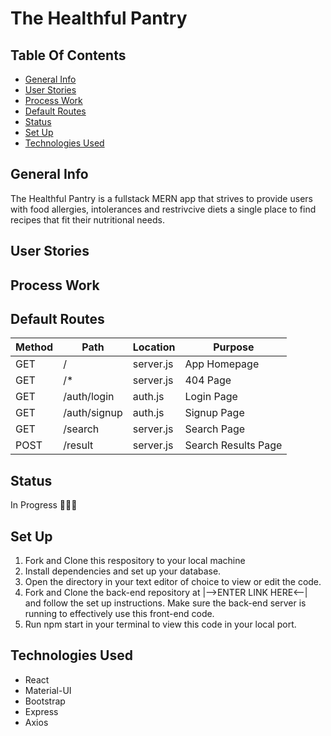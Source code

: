 # The Healthful Pantry

## Table Of Contents

-   [General Info](#general-info)
-   [User Stories](#user-stories)
-   [Process Work](#process-work)
-   [Default Routes](#default-routes)
-   [Status](#status)
-   [Set Up](#set-up)
-   [Technologies Used](#technologies-used)

## General Info

The Healthful Pantry is a fullstack MERN app that strives to provide users with food allergies, intolerances and restrivcive diets a single place to find recipes that fit their nutritional needs.

## User Stories

## Process Work

## Default Routes

| Method | Path         | Location  | Purpose             |
| ------ | ------------ | --------- | ------------------- |
| GET    | /            | server.js | App Homepage        |
| GET    | /\*          | server.js | 404 Page            |
| GET    | /auth/login  | auth.js   | Login Page          |
| GET    | /auth/signup | auth.js   | Signup Page         |
| GET    | /search      | server.js | Search Page         |
| POST   | /result      | server.js | Search Results Page |

## Status

In Progress 👩🏽‍💻

## Set Up

1. Fork and Clone this respository to your local machine
2. Install dependencies and set up your database.
3. Open the directory in your text editor of choice to view or edit the code.
4. Fork and Clone the back-end repository at |-->ENTER LINK HERE<--| and follow the set up instructions. Make sure the back-end server is running to effectively use this front-end code.
5. Run npm start in your terminal to view this code in your local port.

## Technologies Used

-   React
-   Material-UI
-   Bootstrap
-   Express
-   Axios
